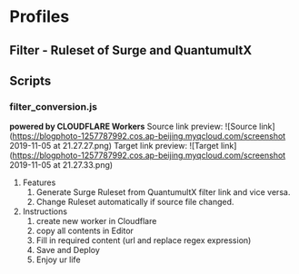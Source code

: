 # Profiles

## Filter - Ruleset of Surge and QuantumultX

## Scripts

### filter_conversion.js
**powered by CLOUDFLARE Workers**
Source link preview:
![Source link](https://blogphoto-1257787992.cos.ap-beijing.myqcloud.com/screenshot 2019-11-05 at 21.27.27.png)
Target link preview:
![Target link](https://blogphoto-1257787992.cos.ap-beijing.myqcloud.com/screenshot 2019-11-05 at 21.27.33.png)
1. Features
    1. Generate Surge Ruleset from QuantumultX filter link and vice versa.
    2. Change Ruleset automatically if source file changed.
2. Instructions
    1. create new worker in Cloudflare 
    2. copy all contents in Editor
    3. Fill in required content (url and replace regex expression)
    4. Save and Deploy
    5. Enjoy ur life
